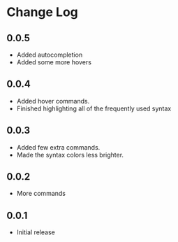 # Change Log

## 0.0.5

- Added autocompletion
- Added some more hovers

## 0.0.4

- Added hover commands.
- Finished highlighting all of the frequently used syntax 

## 0.0.3

- Added few extra commands.
- Made the syntax colors less brighter.

## 0.0.2

- More commands

## 0.0.1

- Initial release